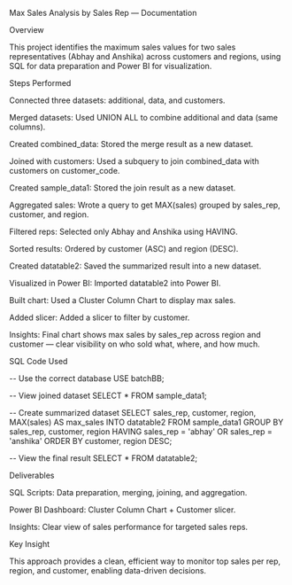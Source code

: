Max Sales Analysis by Sales Rep — Documentation

Overview

This project identifies the maximum sales values for two sales representatives (Abhay and Anshika) across customers and regions, using SQL for data preparation and Power BI for visualization.

Steps Performed

Connected three datasets: additional, data, and customers.

Merged datasets: Used UNION ALL to combine additional and data (same columns).

Created combined_data: Stored the merge result as a new dataset.

Joined with customers: Used a subquery to join combined_data with customers on customer_code.

Created sample_data1: Stored the join result as a new dataset.

Aggregated sales: Wrote a query to get MAX(sales) grouped by sales_rep, customer, and region.

Filtered reps: Selected only Abhay and Anshika using HAVING.

Sorted results: Ordered by customer (ASC) and region (DESC).

Created datatable2: Saved the summarized result into a new dataset.

Visualized in Power BI: Imported datatable2 into Power BI.

Built chart: Used a Cluster Column Chart to display max sales.

Added slicer: Added a slicer to filter by customer.

Insights: Final chart shows max sales by sales_rep across region and customer — clear visibility on who sold what, where, and how much.

SQL Code Used

-- Use the correct database
USE batchBB;

-- View joined dataset
SELECT * FROM sample_data1;

-- Create summarized dataset
SELECT sales_rep, customer, region, MAX(sales) AS max_sales 
INTO datatable2 
FROM sample_data1 
GROUP BY sales_rep, customer, region 
HAVING sales_rep = 'abhay' OR sales_rep = 'anshika' 
ORDER BY customer, region DESC;

-- View the final result
SELECT * FROM datatable2;

Deliverables

SQL Scripts: Data preparation, merging, joining, and aggregation.

Power BI Dashboard: Cluster Column Chart + Customer slicer.

Insights: Clear view of sales performance for targeted sales reps.

Key Insight

This approach provides a clean, efficient way to monitor top sales per rep, region, and customer, enabling data-driven decisions.

